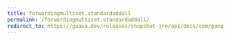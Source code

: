 ```yaml
---
title: forwardingmultiset.standardaddall
permalink: /forwardingmultiset.standardaddall/
redirect_to: https://guava.dev/releases/snapshot-jre/api/docs/com/google/common/collect/ForwardingMultiset.html#standardAddAll-java.util.Collection-
---
```

